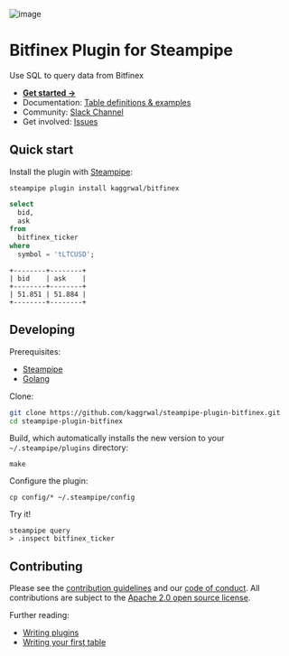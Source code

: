 ![image]()

# Bitfinex Plugin for Steampipe

Use SQL to query data from Bitfinex


- **[Get started →](https://hub.steampipe.io/plugins/kaggrwal/bitfinex)**
- Documentation: [Table definitions & examples](https://hub.steampipe.io/plugins/kaggrwal/bitfinex/tables)
- Community: [Slack Channel](https://steampipe.io/community/join)
- Get involved: [Issues](https://github.com/kaggrwal/steampipe-plugin-bitfinex/issues)


## Quick start

Install the plugin with [Steampipe](https://steampipe.io):
```shell
steampipe plugin install kaggrwal/bitfinex
```


```sql
select
  bid,
  ask
from
  bitfinex_ticker
where
  symbol = 'tLTCUSD';
```

```
+--------+--------+
| bid    | ask    |
+--------+--------+
| 51.851 | 51.884 |
+--------+--------+
```

## Developing

Prerequisites:
- [Steampipe](https://steampipe.io/downloads)
- [Golang](https://golang.org/doc/install)

Clone:

```sh
git clone https://github.com/kaggrwal/steampipe-plugin-bitfinex.git
cd steampipe-plugin-bitfinex
```

Build, which automatically installs the new version to your `~/.steampipe/plugins` directory:
```
make
```

Configure the plugin:
```
cp config/* ~/.steampipe/config
```

Try it!
```
steampipe query
> .inspect bitfinex_ticker
```

## Contributing

Please see the [contribution guidelines](https://github.com/turbot/steampipe/blob/main/CONTRIBUTING.md) and our [code of conduct](https://github.com/turbot/steampipe/blob/main/CODE_OF_CONDUCT.md). All contributions are subject to the [Apache 2.0 open source license](https://github.com/kaggrwal/steampipe-plugin-bitfinex/blob/main/LICENSE).

 Further reading:

* [Writing plugins](https://steampipe.io/docs/develop/writing-plugins)
* [Writing your first table](https://steampipe.io/docs/develop/writing-your-first-table)

